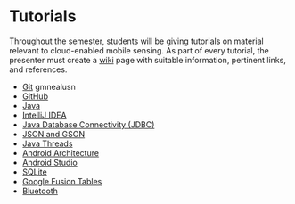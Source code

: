 Tutorials
=========

Throughout the semester, students will be giving tutorials on material relevant to cloud-enabled mobile sensing.
As part of every tutorial, the presenter must create a [wiki](https://github.com/CourseReps/ECEN489-Spring2015/wiki) page with suitable information, pertinent links, and references.

* [Git](https://github.com/CourseReps/ECEN489-Spring2015/wiki/git)  gmnealusn
* [GitHub](https://github.com/CourseReps/ECEN489-Spring2015/wiki/github)
* [Java](https://github.com/CourseReps/ECEN489-Spring2015/wiki/java)
* [IntelliJ IDEA](https://github.com/CourseReps/ECEN489-Spring2015/wiki/intellij)
* [Java Database Connectivity (JDBC)](https://github.com/CourseReps/ECEN489-Spring2015/wiki/jdbc)
* [JSON and GSON](https://github.com/CourseReps/ECEN489-Spring2015/wiki/json)
* [Java Threads](https://github.com/CourseReps/ECEN489-Spring2015/wiki/threads)
* [Android Architecture](https://github.com/CourseReps/ECEN489-Spring2015/wiki/android)
* [Android Studio](https://github.com/CourseReps/ECEN489-Spring2015/wiki/androidstudio)
* [SQLite](https://github.com/CourseReps/ECEN489-Spring2015/wiki/sqlite)
* [Google Fusion Tables](https://github.com/CourseReps/ECEN489-Spring2015/wiki/fusiontables)
* [Bluetooth](https://github.com/CourseReps/ECEN489-Spring2015/wiki/bluetooth)
